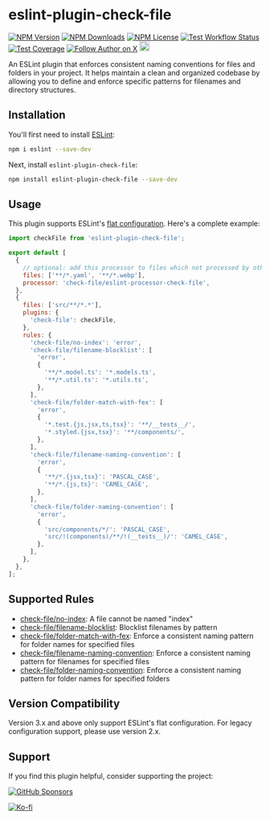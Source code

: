 # eslint-plugin-check-file

[![NPM Version][npm-image]][downloads-url]
[![NPM Downloads][downloads-image]][downloads-url]
[![NPM License][license-image]][downloads-url]
[![Test Workflow Status][test-workflow-image]][workflow-url]
[![Test Coverage][test-coverage-image]][test-coverage-url]
[![Follow Author on X][x-follow-image]][x-follow-url]
[<img src="https://api.gitsponsors.com/api/badge/img?id=439649936" height="20">](https://api.gitsponsors.com/api/badge/link?p=sWWrO/PDXbOZNiardp+OHaNz6UE+2Zpns/SZ+BJW5DKCJpv+39/7p5ee3SV24q2yEQvF9vHhsGs3enN4swtSQhVuXaBcXCJ9SQPi4u4lv4cwbzwb76zvwlIXy3gS6z+jhLF96Z+U8f3Rpr/QI2NLRA==)

An ESLint plugin that enforces consistent naming conventions for files and folders in your project. It helps maintain a clean and organized codebase by allowing you to define and enforce specific patterns for filenames and directory structures.

## Installation

You'll first need to install [ESLint](https://eslint.org/):

```sh
npm i eslint --save-dev
```

Next, install
`eslint-plugin-check-file`:

```sh
npm install eslint-plugin-check-file --save-dev
```

## Usage

This plugin supports ESLint's [flat configuration](https://eslint.org/docs/latest/use/configure/configuration-files). Here's a complete example:

```javascript
import checkFile from 'eslint-plugin-check-file';

export default [
  {
    // optional: add this processor to files which not processed by other processors but still require linting
    files: ['**/*.yaml', '**/*.webp'],
    processor: 'check-file/eslint-processor-check-file',
  },
  {
    files: ['src/**/*.*'],
    plugins: {
      'check-file': checkFile,
    },
    rules: {
      'check-file/no-index': 'error',
      'check-file/filename-blocklist': [
        'error',
        {
          '**/*.model.ts': '*.models.ts',
          '**/*.util.ts': '*.utils.ts',
        },
      ],
      'check-file/folder-match-with-fex': [
        'error',
        {
          '*.test.{js,jsx,ts,tsx}': '**/__tests__/',
          '*.styled.{jsx,tsx}': '**/components/',
        },
      ],
      'check-file/filename-naming-convention': [
        'error',
        {
          '**/*.{jsx,tsx}': 'PASCAL_CASE',
          '**/*.{js,ts}': 'CAMEL_CASE',
        },
      ],
      'check-file/folder-naming-convention': [
        'error',
        {
          'src/components/*/': 'PASCAL_CASE',
          'src/!(components)/**/!(__tests__)/': 'CAMEL_CASE',
        },
      ],
    },
  },
];
```

## Supported Rules

- [check-file/no-index](docs/rules/no-index.md): A file cannot be named "index"
- [check-file/filename-blocklist](docs/rules/filename-blocklist.md): Blocklist filenames by pattern
- [check-file/folder-match-with-fex](docs/rules/folder-match-with-fex.md): Enforce a consistent naming pattern for folder names for specified files
- [check-file/filename-naming-convention](docs/rules/filename-naming-convention.md): Enforce a consistent naming pattern for filenames for specified files
- [check-file/folder-naming-convention](docs/rules/folder-naming-convention.md): Enforce a consistent naming pattern for folder names for specified folders

## Version Compatibility

Version 3.x and above only support ESLint's flat configuration. For legacy configuration support, please use version 2.x.

## Support

If you find this plugin helpful, consider supporting the project:

[![GitHub Sponsors][github-sponsors-image]][github-sponsors-url]

[![Ko-fi][ko-fi-image]][ko-fi-url]

[npm-image]: https://img.shields.io/npm/v/eslint-plugin-check-file.svg
[downloads-image]: https://img.shields.io/npm/dm/eslint-plugin-check-file.svg
[license-image]: https://img.shields.io/npm/l/eslint-plugin-check-file
[test-workflow-image]: https://img.shields.io/github/actions/workflow/status/dukeluo/eslint-plugin-check-file/test.yml?label=test
[test-coverage-image]: https://img.shields.io/codecov/c/gh/dukeluo/eslint-plugin-check-file
[ko-fi-image]: https://ko-fi.com/img/githubbutton_sm.svg
[x-follow-image]: https://img.shields.io/badge/follow-@ihuanluo-black
[downloads-url]: https://www.npmjs.com/package/eslint-plugin-check-file
[workflow-url]: https://github.com/dukeluo/eslint-plugin-check-file/actions
[test-coverage-url]: https://app.codecov.io/gh/dukeluo/eslint-plugin-check-file
[ko-fi-url]: https://ko-fi.com/huanluo
[x-follow-url]: https://x.com/ihuanluo
[github-sponsors-image]: https://img.shields.io/github/sponsors/dukeluo?label=Sponsor%20me%20on%20GitHub%20Sponsors
[github-sponsors-url]: https://github.com/sponsors/dukeluo

